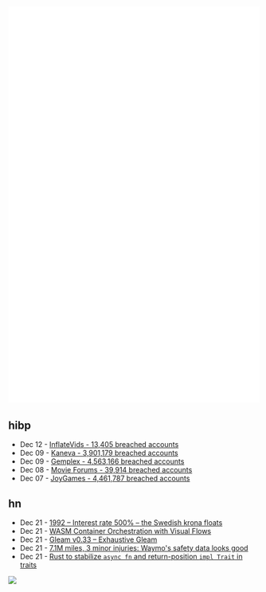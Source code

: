 ![Metrics](https://raw.githubusercontent.com/phixion/phixion/master/metrics.svg)

## hibp

<!--
for https://github.com/phixion/phixion/blob/main/.github/workflows/feeds.yml
-->
<!--START_SECTION:haveibeenpwnd-->
- Dec 12 - [InflateVids - 13,405 breached accounts](https://haveibeenpwned.com/PwnedWebsites#InflateVids)
- Dec 09 - [Kaneva - 3,901,179 breached accounts](https://haveibeenpwned.com/PwnedWebsites#Kaneva)
- Dec 09 - [Gemplex - 4,563,166 breached accounts](https://haveibeenpwned.com/PwnedWebsites#Gemplex)
- Dec 08 - [Movie Forums - 39,914 breached accounts](https://haveibeenpwned.com/PwnedWebsites#MovieForums)
- Dec 07 - [JoyGames - 4,461,787 breached accounts](https://haveibeenpwned.com/PwnedWebsites#JoyGames)
<!--END_SECTION:haveibeenpwnd-->

## hn

<!--
for https://github.com/phixion/phixion/blob/main/.github/workflows/feeds.yml
-->
<!--START_SECTION:hn-->
- Dec 21 - [1992 – Interest rate 500% – the Swedish krona floats](https://www.riksbank.se/en-gb/about-the-riksbank/history/historical-timeline/1900-1999/interest-rate-500--the-krona-floats/)
- Dec 21 - [WASM Container Orchestration with Visual Flows](https://medium.com/@prajzler/webassembly-orchestration-with-visual-flows-eef4df56bde2)
- Dec 21 - [Gleam v0.33 – Exhaustive Gleam](https://gleam.run/news/v0.33-exhaustive-gleam/)
- Dec 21 - [7.1M miles, 3 minor injuries: Waymo's safety data looks good](https://arstechnica.com/cars/2023/12/human-drivers-crash-a-lot-more-than-waymos-software-data-shows/)
- Dec 21 - [Rust to stabilize `async fn` and return-position `impl Trait` in traits](https://blog.rust-lang.org/2023/12/21/async-fn-rpit-in-traits.html)
<!--END_SECTION:hn-->

<!--
for https://yhype.me
-->
![](https://hit.yhype.me/github/profile?user_id=13013670)
